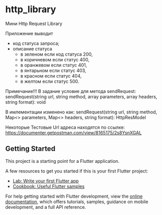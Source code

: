 # http_library

Мини Http Request Library

Приложение выводит 
 - код статуса запроса;
 - описание статуса  
   * в зеленом если код статуса 200, 
   * в коричневом если статус 400,  
   * в оранжевом если статус 401,
   * в янтарьном если статус 403,
   * в красном если статус 404,
   * в желтом если статус 500.
   
 Примечание!!!
 В задание условие для метода sendRequest:
 sendRequest(string url, string method, array parameters, array headers,
 string format): void
 
 В имлементации изменено как:
 sendRequest(string url, string method, Map<> parameters, Map<> headers,
 string format): HttpResModel
 

Некоторые Тестовые Url адреса находятся по ссылке:
 https://documenter.getpostman.com/view/8165175/2s8YsnXGAL

## Getting Started

This project is a starting point for a Flutter application.

A few resources to get you started if this is your first Flutter project:

- [Lab: Write your first Flutter app](https://docs.flutter.dev/get-started/codelab)
- [Cookbook: Useful Flutter samples](https://docs.flutter.dev/cookbook)

For help getting started with Flutter development, view the
[online documentation](https://docs.flutter.dev/), which offers tutorials,
samples, guidance on mobile development, and a full API reference.
